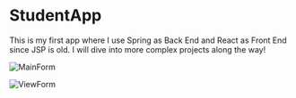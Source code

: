 # StudentApp

This is my first app where I use Spring as Back End and React as Front End since JSP is old. I will dive into more complex projects along the way!


![MainForm](https://user-images.githubusercontent.com/76866499/219940185-434e507c-3ca2-4d8d-9ad6-4eaa5f4d08b9.png)


![ViewForm](https://user-images.githubusercontent.com/76866499/219940138-8ec54647-857b-41ee-b211-b23056b5d2d5.png)
